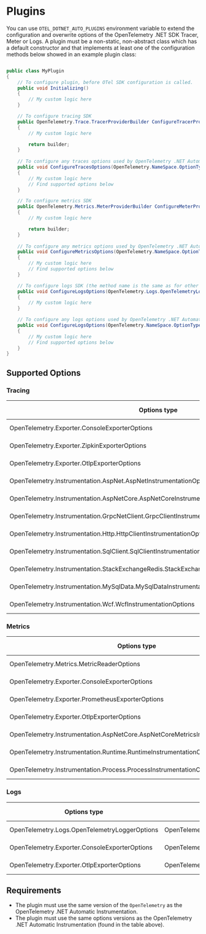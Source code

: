 # Plugins

You can use `OTEL_DOTNET_AUTO_PLUGINS` environment variable to extend the
configuration and overwrite options of the OpenTelemetry .NET SDK Tracer, Meter or
Logs. A plugin must be a non-static, non-abstract class which has a default constructor
and that implements at least one of the configuration methods below showed
in an example plugin class:

```csharp

public class MyPlugin 
{
    // To configure plugin, before OTel SDK configuration is called.
    public void Initializing()
    {
        // My custom logic here
    }

    // To configure tracing SDK
    public OpenTelemetry.Trace.TracerProviderBuilder ConfigureTracerProvider(OpenTelemetry.Trace.TracerProviderBuilder builder)
    {
        // My custom logic here

        return builder;
    }
        
    // To configure any traces options used by OpenTelemetry .NET Automatic Instrumentation
    public void ConfigureTracesOptions(OpenTelemetry.NameSpace.OptionType options)
    {
        // My custom logic here
        // Find supported options below
    }

    // To configure metrics SDK
    public OpenTelemetry.Metrics.MeterProviderBuilder ConfigureMeterProvider(OpenTelemetry.Metrics.MeterProviderBuilder builder)
    {
        // My custom logic here

        return builder;
    }
    
    // To configure any metrics options used by OpenTelemetry .NET Automatic Instrumentation
    public void ConfigureMetricsOptions(OpenTelemetry.NameSpace.OptionType options)
    {
        // My custom logic here
        // Find supported options below
    }

    // To configure logs SDK (the method name is the same as for other logs options)
    public void ConfigureLogsOptions(OpenTelemetry.Logs.OpenTelemetryLoggerOptions options)
    {
        // My custom logic here
    }

    // To configure any logs options used by OpenTelemetry .NET Automatic Instrumentation
    public void ConfigureLogsOptions(OpenTelemetry.NameSpace.OptionType options)
    {
        // My custom logic here
        // Find supported options below
    }
}
```

## Supported Options

### Tracing

| Options type                                                                                   | NuGet package                                     | NuGet version |
|------------------------------------------------------------------------------------------------|---------------------------------------------------|---------------|
| OpenTelemetry.Exporter.ConsoleExporterOptions                                                  | OpenTelemetry.Exporter.Console                    | 1.4.0-rc.2    |
| OpenTelemetry.Exporter.ZipkinExporterOptions                                                   | OpenTelemetry.Exporter.Zipkin                     | 1.4.0-rc.2    |
| OpenTelemetry.Exporter.OtlpExporterOptions                                                     | OpenTelemetry.Exporter.OpenTelemetryProtocol      | 1.4.0-rc.2    |
| OpenTelemetry.Instrumentation.AspNet.AspNetInstrumentationOptions                              | OpenTelemetry.Instrumentation.AspNet              | 1.0.0-rc9.7   |
| OpenTelemetry.Instrumentation.AspNetCore.AspNetCoreInstrumentationOptions                      | OpenTelemetry.Instrumentation.AspNetCore          | 1.0.0-rc9.11  |
| OpenTelemetry.Instrumentation.GrpcNetClient.GrpcClientInstrumentationOptions                   | OpenTelemetry.Instrumentation.GrpcNetClient       | 1.0.0-rc9.11  |
| OpenTelemetry.Instrumentation.Http.HttpClientInstrumentationOptions                            | OpenTelemetry.Instrumentation.Http                | 1.0.0-rc9.11  |
| OpenTelemetry.Instrumentation.SqlClient.SqlClientInstrumentationOptions                        | OpenTelemetry.Instrumentation.SqlClient           | 1.0.0-rc9.11  |
| OpenTelemetry.Instrumentation.StackExchangeRedis.StackExchangeRedisCallsInstrumentationOptions | OpenTelemetry.Instrumentation.StackExchangeRedis  | 1.0.0-rc9.7   |
| OpenTelemetry.Instrumentation.MySqlData.MySqlDataInstrumentationOptions                        | OpenTelemetry.Instrumentation.MySqlData           | 1.0.0-beta.4  |
| OpenTelemetry.Instrumentation.Wcf.WcfInstrumentationOptions                                    | OpenTelemetry.Instrumentation.Wcf                 | 1.0.0-rc.8    |

### Metrics

| Options type                                                                     | NuGet package                                  | NuGet version |
|----------------------------------------------------------------------------------|------------------------------------------------|---------------|
| OpenTelemetry.Metrics.MetricReaderOptions                                        | OpenTelemetry                                  | 1.4.0-rc.2    |
| OpenTelemetry.Exporter.ConsoleExporterOptions                                    | OpenTelemetry.Exporter.Console                 | 1.4.0-rc.2    |
| OpenTelemetry.Exporter.PrometheusExporterOptions                                 | OpenTelemetry.Exporter.Prometheus.HttpListener | 1.4.0-rc.2    |
| OpenTelemetry.Exporter.OtlpExporterOptions                                       | OpenTelemetry.Exporter.OpenTelemetryProtocol   | 1.4.0-rc.2    |
| OpenTelemetry.Instrumentation.AspNetCore.AspNetCoreMetricsInstrumentationOptions | OpenTelemetry.Instrumentation.AspNetCore       | 1.0.0-rc9.11  |
| OpenTelemetry.Instrumentation.Runtime.RuntimeInstrumentationOptions              | OpenTelemetry.Instrumentation.Runtime          | 1.1.0-beta.3  |
| OpenTelemetry.Instrumentation.Process.ProcessInstrumentationOptions              | OpenTelemetry.Instrumentation.Process          | 1.0.0-alpha.4 |

### Logs

| Options type                                  | NuGet package                                | NuGet version |
|-----------------------------------------------|----------------------------------------------|---------------|
| OpenTelemetry.Logs.OpenTelemetryLoggerOptions | OpenTelemetry                                | 1.4.0-rc.2    |
| OpenTelemetry.Exporter.ConsoleExporterOptions | OpenTelemetry.Exporter.Console               | 1.4.0-rc.2    |
| OpenTelemetry.Exporter.OtlpExporterOptions    | OpenTelemetry.Exporter.OpenTelemetryProtocol | 1.4.0-rc.2    |

## Requirements

* The plugin must use the same version of the `OpenTelemetry` as the
OpenTelemetry .NET Automatic Instrumentation.
* The plugin must use the same options versions as the
OpenTelemetry .NET Automatic Instrumentation (found in the table above).

